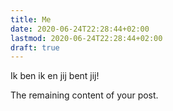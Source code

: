 ```yaml
---
title: Me
date: 2020-06-24T22:28:44+02:00
lastmod: 2020-06-24T22:28:44+02:00
draft: true
---
```


Ik ben ik en jij bent jij!

<!--more-->

The remaining content of your post.
